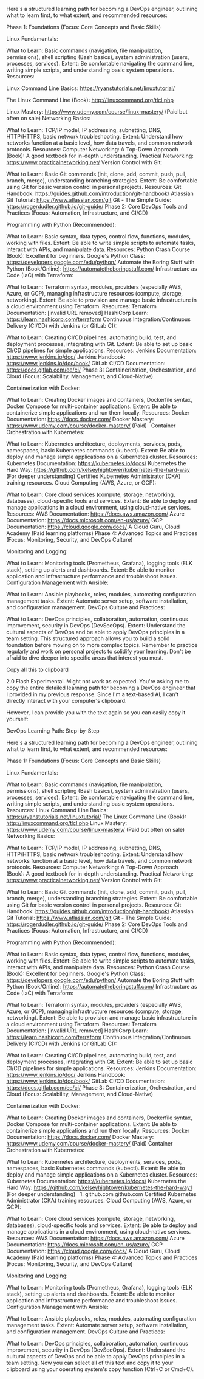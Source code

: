 Here's a structured learning path for becoming a DevOps engineer, outlining what to learn first, to what extent, and recommended resources:

Phase 1: Foundations (Focus: Core Concepts and Basic Skills)

Linux Fundamentals:

What to Learn: Basic commands (navigation, file manipulation, permissions), shell scripting (Bash basics), system administration (users, processes, services).
Extent: Be comfortable navigating the command line, writing simple scripts, and understanding basic system operations.
Resources:

Linux Command Line Basics: https://ryanstutorials.net/linuxtutorial/

The Linux Command Line (Book): http://linuxcommand.org/tlcl.php

Linux Mastery: https://www.udemy.com/course/linux-mastery/ (Paid but often on sale)
Networking Basics:

What to Learn: TCP/IP model, IP addressing, subnetting, DNS, HTTP/HTTPS, basic network troubleshooting.
Extent: Understand how networks function at a basic level, how data travels, and common network protocols.
Resources:
Computer Networking: A Top-Down Approach (Book): A good textbook for in-depth understanding.
Practical Networking: https://www.practicalnetworking.net/
Version Control with Git:

What to Learn: Basic Git commands (init, clone, add, commit, push, pull, branch, merge), understanding branching strategies.
Extent: Be comfortable using Git for basic version control in personal projects.
Resources:
Git Handbook: https://guides.github.com/introduction/git-handbook/
Atlassian Git Tutorial: https://www.atlassian.com/git
Git - The Simple Guide: https://rogerdudler.github.io/git-guide/
Phase 2: Core DevOps Tools and Practices (Focus: Automation, Infrastructure, and CI/CD)

Programming with Python (Recommended):

What to Learn: Basic syntax, data types, control flow, functions, modules, working with files.
Extent: Be able to write simple scripts to automate tasks, interact with APIs, and manipulate data.
Resources:
Python Crash Course (Book): Excellent for beginners.
Google's Python Class: https://developers.google.com/edu/python/
Automate the Boring Stuff with Python (Book/Online): https://automatetheboringstuff.com/
Infrastructure as Code (IaC) with Terraform:

What to Learn: Terraform syntax, modules, providers (especially AWS, Azure, or GCP), managing infrastructure resources (compute, storage, networking).
Extent: Be able to provision and manage basic infrastructure in a cloud environment using Terraform.
Resources:
Terraform Documentation: [invalid URL removed]
HashiCorp Learn: https://learn.hashicorp.com/terraform
Continuous Integration/Continuous Delivery (CI/CD) with Jenkins (or GitLab CI):

What to Learn: Creating CI/CD pipelines, automating build, test, and deployment processes, integrating with Git.
Extent: Be able to set up basic CI/CD pipelines for simple applications.
Resources:
Jenkins Documentation: https://www.jenkins.io/doc/
Jenkins Handbook: https://www.jenkins.io/doc/book/
GitLab CI/CD Documentation: https://docs.gitlab.com/ee/ci/
Phase 3: Containerization, Orchestration, and Cloud (Focus: Scalability, Management, and Cloud-Native)

Containerization with Docker:

What to Learn: Creating Docker images and containers, Dockerfile syntax, Docker Compose for multi-container applications.
Extent: Be able to containerize simple applications and run them locally.
Resources:
Docker Documentation: https://docs.docker.com/
Docker Mastery: https://www.udemy.com/course/docker-mastery/ (Paid)   
Container Orchestration with Kubernetes:

What to Learn: Kubernetes architecture, deployments, services, pods, namespaces, basic Kubernetes commands (kubectl).
Extent: Be able to deploy and manage simple applications on a Kubernetes cluster.
Resources:
Kubernetes Documentation: https://kubernetes.io/docs/
Kubernetes the Hard Way: https://github.com/kelseyhightower/kubernetes-the-hard-way (For deeper understanding)
Certified Kubernetes Administrator (CKA) training resources.
Cloud Computing (AWS, Azure, or GCP):

What to Learn: Core cloud services (compute, storage, networking, databases), cloud-specific tools and services.
Extent: Be able to deploy and manage applications in a cloud environment, using cloud-native services.
Resources:
AWS Documentation: https://docs.aws.amazon.com/
Azure Documentation: https://docs.microsoft.com/en-us/azure/
GCP Documentation: https://cloud.google.com/docs/
A Cloud Guru, Cloud Academy (Paid learning platforms)
Phase 4: Advanced Topics and Practices (Focus: Monitoring, Security, and DevOps Culture)

Monitoring and Logging:

What to Learn: Monitoring tools (Prometheus, Grafana), logging tools (ELK stack), setting up alerts and dashboards.
Extent: Be able to monitor application and infrastructure performance and troubleshoot issues.
Configuration Management with Ansible:

What to Learn: Ansible playbooks, roles, modules, automating configuration management tasks.
Extent: Automate server setup, software installation, and configuration management.
DevOps Culture and Practices:

What to Learn: DevOps principles, collaboration, automation, continuous improvement, security in DevOps (DevSecOps).
Extent: Understand the cultural aspects of DevOps and be able to apply DevOps principles in a team setting.
This structured approach allows you to build a solid foundation before moving on to more complex topics. Remember to practice regularly and work on personal projects to solidify your learning. Don't be afraid to dive deeper into specific areas that interest you most.






Copy all this to clipboard


2.0 Flash Experimental. Might not work as expected.
You're asking me to copy the entire detailed learning path for becoming a DevOps engineer that I provided in my previous response. Since I'm a text-based AI, I can't directly interact with your computer's clipboard.

However, I can provide you with the text again so you can easily copy it yourself:

DevOps Learning Path: Step-by-Step

Here's a structured learning path for becoming a DevOps engineer, outlining what to learn first, to what extent, and recommended resources:

Phase 1: Foundations (Focus: Core Concepts and Basic Skills)

Linux Fundamentals:

What to Learn: Basic commands (navigation, file manipulation, permissions), shell scripting (Bash basics), system administration (users, processes, services).
Extent: Be comfortable navigating the command line, writing simple scripts, and understanding basic system operations.
Resources:
Linux Command Line Basics: https://ryanstutorials.net/linuxtutorial/
The Linux Command Line (Book): http://linuxcommand.org/tlcl.php
Linux Mastery: https://www.udemy.com/course/linux-mastery/ (Paid but often on sale)
Networking Basics:

What to Learn: TCP/IP model, IP addressing, subnetting, DNS, HTTP/HTTPS, basic network troubleshooting.
Extent: Understand how networks function at a basic level, how data travels, and common network protocols.
Resources:
Computer Networking: A Top-Down Approach (Book): A good textbook for in-depth understanding.
Practical Networking: https://www.practicalnetworking.net/
Version Control with Git:

What to Learn: Basic Git commands (init, clone, add, commit, push, pull, branch, merge), understanding branching strategies.
Extent: Be comfortable using Git for basic version control in personal projects.
Resources:
Git Handbook: https://guides.github.com/introduction/git-handbook/
Atlassian Git Tutorial: https://www.atlassian.com/git
Git - The Simple Guide: https://rogerdudler.github.io/git-guide/
Phase 2: Core DevOps Tools and Practices (Focus: Automation, Infrastructure, and CI/CD)

Programming with Python (Recommended):

What to Learn: Basic syntax, data types, control flow, functions, modules, working with files.
Extent: Be able to write simple scripts to automate tasks, interact with APIs, and manipulate data.
Resources:
Python Crash Course (Book): Excellent for beginners.
Google's Python Class: https://developers.google.com/edu/python/
Automate the Boring Stuff with Python (Book/Online): https://automatetheboringstuff.com/
Infrastructure as Code (IaC) with Terraform:

What to Learn: Terraform syntax, modules, providers (especially AWS, Azure, or GCP), managing infrastructure resources (compute, storage, networking).
Extent: Be able to provision and manage basic infrastructure in a cloud environment using Terraform.
Resources:
Terraform Documentation: [invalid URL removed]
HashiCorp Learn: https://learn.hashicorp.com/terraform
Continuous Integration/Continuous Delivery (CI/CD) with Jenkins (or GitLab CI):

What to Learn: Creating CI/CD pipelines, automating build, test, and deployment processes, integrating with Git.
Extent: Be able to set up basic CI/CD pipelines for simple applications.
Resources:
Jenkins Documentation: https://www.jenkins.io/doc/
Jenkins Handbook: https://www.jenkins.io/doc/book/
GitLab CI/CD Documentation: https://docs.gitlab.com/ee/ci/
Phase 3: Containerization, Orchestration, and Cloud (Focus: Scalability, Management, and Cloud-Native)

Containerization with Docker:

What to Learn: Creating Docker images and containers, Dockerfile syntax, Docker Compose for multi-container applications.
Extent: Be able to containerize simple applications and run them locally.
Resources:
Docker Documentation: https://docs.docker.com/
Docker Mastery: https://www.udemy.com/course/docker-mastery/ (Paid)
Container Orchestration with Kubernetes:

What to Learn: Kubernetes architecture, deployments, services, pods, namespaces, basic Kubernetes commands (kubectl).
Extent: Be able to deploy and manage simple applications on a Kubernetes cluster.
Resources:
Kubernetes Documentation: https://kubernetes.io/docs/
Kubernetes the Hard Way: https://github.com/kelseyhightower/kubernetes-the-hard-way1 (For deeper understanding)   
1.
github.com
github.com
Certified Kubernetes Administrator (CKA) training resources.
Cloud Computing (AWS, Azure, or GCP):

What to Learn: Core cloud services (compute, storage, networking, databases), cloud-specific tools and services.
Extent: Be able to deploy and manage applications in a cloud environment, using cloud-native services.
Resources:
AWS Documentation: https://docs.aws.amazon.com/
Azure Documentation: https://docs.microsoft.com/en-us/azure/
GCP Documentation: https://cloud.google.com/docs/
A Cloud Guru, Cloud Academy (Paid learning platforms)
Phase 4: Advanced Topics and Practices (Focus: Monitoring, Security, and DevOps Culture)

Monitoring and Logging:

What to Learn: Monitoring tools (Prometheus, Grafana), logging tools (ELK stack), setting up alerts and dashboards.
Extent: Be able to monitor application and infrastructure performance and troubleshoot issues.
Configuration Management with Ansible:

What to Learn: Ansible playbooks, roles, modules, automating configuration management tasks.
Extent: Automate server setup, software installation, and configuration management.
DevOps Culture and Practices:

What to Learn: DevOps principles, collaboration, automation, continuous improvement, security in DevOps (DevSecOps).
Extent: Understand the cultural aspects of DevOps and be able to apply DevOps principles in a team setting.
Now you can select all of this text and copy it to your clipboard using your operating system's copy function (Ctrl+C or Cmd+C).
